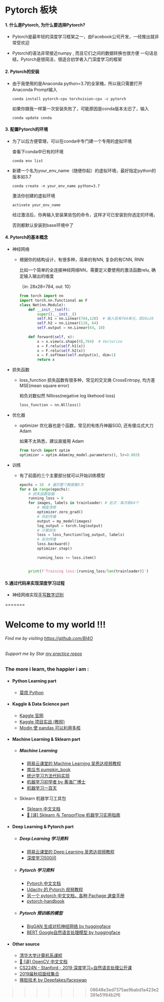 # Pytorch 板块

#### 1. 什么是Pytorch, 为什么要选择Pytorch?

* Pytorch是最年轻的深度学习框架之一，由Facebook公司开发，一经推出就非常受欢迎

* Pytorch的语法非常接近numpy , 而且它们之间的数据转换也很方便
  一句话总结，Pytorch是很简洁，很适合初学者入门深度学习的框架

#### 2. Pytorch的安装

* 由于我使用的是Anaconda python=3.7的全家桶，所以我只需要打开Anaconda Prompt输入

  `conda install pytorch-cpu torchvision-cpu -c pytorch`

  如果你跟我一样第一次安装失败了，可能原因是conda版本太旧了，输入

  `conda update conda`

#### 3. 配置Pytorch的环境

* 为了以后方便管理，可以在conda中专门建一个专用的虚拟环境

  查看下conda中已有的环境

  `conda env list`

* 新建一个名为your_env_name（随便你起）的虚拟环境，最好指定python的版本如3.7

  `conda create -n your_env_name python=3.7`

  激活你创建的虚拟环境

  `activate your_env_name`

  经过激活后，你再输入安装某些包的命令，这样才可已安装到你选定的环境，

  否则都默认安装到base环境中了

#### 4. Pytorch的基本概念

* 神经网络

  * 根据你的结构设计，有很多种，简单的有NN, 复杂的有CNN, RNN

    比如一个简单的全连接神经网络NN，需要定义要使用的激活函数relu, 确定输入输出的维度

    （in: 28x28=784, out: 10）

    ~~~python
    from torch import nn
    import torch.nn.functional as F
    class Net(nn.Module):
        def __init__(self):
            super().__init__()
            self.h1 = nn.Linear(784,128)  # 输入层有784单元，即28x28
            self.h2 = nn.Linear(128, 64)
            self.output = nn.Linear(64, 10)
        
        def forward(self, x):
            x = x.view(x.shape[0],784)  # Vectorize
            x = F.relu(self.h1(x))
            x = F.relu(self.h2(x))
            x = F.softmax(self.output(x), dim=1)  
            return x
    ~~~

* 损失函数

  * loss_function 损失函数有很多种，常见的交叉熵 CrossEntropy, 均方差 MSE(mean square error)

    和负对数似然 Nllloss(negative log likehood loss)

    ~~~python
    loss_function = nn.Nllloss()
    ~~~

* 优化器

  * optimizer 优化器也是个函数，常见的有炼丹神器SGD, 还有傻瓜式大刀Adam

    如果不太熟悉，建议直接用 Adam

    ~~~python
    from torch import optim
    optimizer = optim.Adam(my_model.parameters(), lr=0.003)
    ~~~

* 训练

  * 有了前面的三个主要部分就可以开始训练模型

    ~~~python
    epochs = 10  # 遍历整个数据集5次
    for e in range(epochs):
        # 损失函数容器
        running_loss = 0
        for images, labels in trainloader: # 批次：每次取64个
            # 梯度清零
            optimizer.zero_grad()
            # 向前传播
            output = my_model(images)
            log_output = torch.log(output)
            # 计算损失
            loss = loss_function(log_output, labels)
            # 反向传播
            loss.backward()
            optimizer.step()
            
            running_loss += loss.item()
            
        
        print(f'Training loss:{running_loss/len(trainloader)}')
    ~~~

#### 5.通过代码来实现深度学习过程

 * 神经网络实现[手写数字识别](https://github.com/BI4O/ML_git_repos/blob/master/pytorch_learning/pytorch%E6%89%8B%E5%86%99%E6%95%B0%E5%AD%97%E8%AF%86%E5%88%AB.ipynb)


=======
# Welcome to my world !!!

###### Find me by visiting  https://github.com/BI4O

###### Support me by Star [my practice  repos](https://github.com/BI4O/ML_git_repos)

### The more i learn, the happier i am :

* #### Python Learning part

  * [莫烦 Python](https://morvanzhou.github.io/)

* #### Kaggle & Data Science part

  * [Kaggle 官网](www.kaggle.com)
  * [Kaggle 项目实战  (教程) ](https://github.com/BI4O/kaggle)
  * [Modin 使 pandas 可以利用多核](https://github.com/BI4O/modin)

* #### Machine Learning  &  Sklearn part

  * ##### Machine Learning

    * [网易云课堂的 Machine Learning 吴恩达视频教程](https://study.163.com/course/courseMain.htm?courseId=1004570029)
    * [南瓜书 pumpkin_book](https://github.com/BI4O/pumpkin-book)
    * [统计学习方法代码实现](https://github.com/BI4O/statistical-learning-method-)
    * [机器学习初学者  by  黄海广博士](https://github.com/BI4O/machine_learning_beginner)
    * [机器学习一百天](https://github.com/BI4O/100-Days-Of-ML-Code)

  * Sklearn 机器学习工具包

    * [Sklearn 中文文档](http://sklearn.apachecn.org/#/)
    * [📖 [译] Sklearn 与 TensorFlow 机器学习实用指南](https://github.com/BI4O/hands-on-ml-zh)

* #### Deep Learning  &  Pytorch part

  * ##### Deep Learning 学习资料

    * [网易云课堂的 Deep Learning 吴恩达视频教程 ](https://mooc.study.163.com/smartSpec/detail/1001319001.htm)
    * [深度学习500问](https://github.com/BI4O/DeepLearning-500-questions)

  * ##### Pytorch 学习资料

    * [Pytorch 中文文档](https://pytorch.apachecn.org/docs/1.0/#/)
    * [Udacity 的 Pytorch 视频教程](https://cn.udacity.com/course/deep-learning-pytorch--ud188)
    * [另一个 pytorch 中文文档，各种 Pachage 速查手册](https://pytorch-cn.readthedocs.io/zh/latest/)
    * [pytorch-handbook](https://github.com/zergtant/pytorch-handbook)

  * #####  Pytorch 预训练的模型

    * [BigGAN 生成对抗神经网络 by huggingface](https://github.com/BI4O/pytorch-pretrained-BigGAN)
    * [BERT Google自然语言处理模型 by huggingface](https://github.com/BI4O/pytorch-pretrained-BERT)

* #### Other source

  * [清华大学计算机系课程](https://github.com/BI4O/REKCARC-TSC-UHT)
  * [📖 [译] OpenCV 中文文档](https://github.com/BI4O/opencv-doc-zh)
  * [CS224N - Stanford - 2019 深度学习+自然语言处理公开课 ](https://github.com/BI4O/CS224N-Stanford-Winter-2019)
  * [2019届秋招面经集合](https://github.com/BI4O/2019-Autumn-recruitment-experience)
  * [换脸技术 by Deepfakes/faceswap](https://github.com/BI4O/faceswap)
>>>>>>> 08648e3ed7375ae9babd1a423e2391e51f64b2f6
